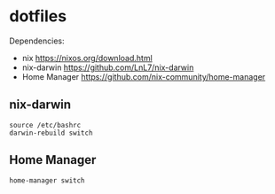 # dotfiles

Dependencies:

- nix https://nixos.org/download.html
- nix-darwin https://github.com/LnL7/nix-darwin
- Home Manager https://github.com/nix-community/home-manager

## nix-darwin

```
source /etc/bashrc
darwin-rebuild switch
```

## Home Manager

```
home-manager switch
```
